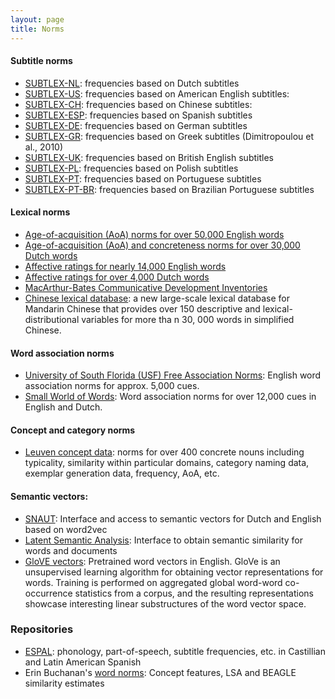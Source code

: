 ```yaml
---
layout: page
title: Norms
---
```


#### Subtitle norms
- [SUBTLEX-NL](http://crr.ugent.be/programs-data/subtitle-frequencies/subtlex-nl): frequencies based on Dutch subtitles
- [SUBTLEX-US](https://www.ugent.be/pp/experimentele-psychologie/en/research/documents/subtlexus/overview.htm): frequencies based on American English subtitles:
- [SUBTLEX-CH](http://crr.ugent.be/programs-data/subtitle-frequencies/subtlex-ch): frequencies based on Chinese subtitles:
- [SUBTLEX-ESP](http://crr.ugent.be/archives/679): frequencies based on Spanish subtitles
- [SUBTLEX-DE](http://crr.ugent.be/archives/534): frequencies based on German subtitles
- [SUBTLEX-GR](http://www.bcbl.eu/databases/subtlex-gr): frequencies based on Greek subtitles (Dimitropoulou et al., 2010)
- [SUBTLEX-UK](http://crr.ugent.be/archives/1423): frequencies based on British English subtitles
- [SUBTLEX-PL](http://crr.ugent.be/programs-data/subtitle-frequencies/subtlex-pl): frequencies based on Polish subtitles
- [SUBTLEX-PT](http://p-pal.di.uminho.pt/about/databases): frequencies based on Portuguese subtitles
- [SUBTLEX-PT-BR](http://crr.ugent.be/programs-data/subtitle-frequencies/subtlex-pt-br): frequencies based on Brazilian Portuguese subtitles


#### Lexical norms
- [Age-of-acquisition (AoA) norms for over 50,000 English words](http://crr.ugent.be/archives/806)
- [Age-of-acquisition (AoA) and concreteness norms for over 30,000 Dutch words](http://crr.ugent.be/archives/1602) 
- [Affective ratings for nearly 14,000 English words](http://crr.ugent.be/archives/1003)
- [Affective ratings for over 4,000 Dutch words](http://crr.ugent.be/archives/878)
- [MacArthur-Bates Communicative Development Inventories](https://langcog.stanford.edu/papers_new/frank-2016-jcl.pdf)
- [Chinese lexical database](http://www.chineselexicaldatabase.com/): a new large-scale lexical database for Mandarin Chinese that provides over 150 descriptive and lexical-distributional variables for more tha n 30, 000 words in simplified Chinese.

#### Word association norms
- [University of South Florida (USF) Free Association Norms](http://w3.usf.edu/FreeAssociation/): English word association norms for approx. 5,000 cues.
- [Small World of Words](https://smallworldofwords.org/project/research/): Word association norms for over 12,000 cues in English and Dutch.

#### Concept and category norms
- [Leuven concept data](https://ppw.kuleuven.be/apps/concat/datasets/brm_concepts/): norms for over 400 concrete nouns including typicality, similarity within particular domains, category naming data, exemplar generation data, frequency, AoA, etc.

#### Semantic vectors: 
- [SNAUT](http://meshugga.ugent.be/snaut/): Interface and access to semantic vectors for Dutch and English based on word2vec
- [Latent Semantic Analysis](http://lsa.colorado.edu/): Interface to obtain semantic similarity for words and documents
- [GloVE vectors](https://nlp.stanford.edu/projects/glove/): Pretrained word vectors in English. GloVe is an unsupervised learning algorithm for obtaining vector representations for words. Training is performed on aggregated global word-word co-occurrence statistics from a corpus, and the resulting representations showcase interesting linear substructures of the word vector space.

### Repositories
- [ESPAL](bcbl.eu/databases/espal/): phonology, part-of-speech, subtitle frequencies, etc. in Castillian and Latin American Spanish
- Erin Buchanan's [word norms](http://www.wordnorms.com/):  Concept features, LSA and BEAGLE similarity estimates
